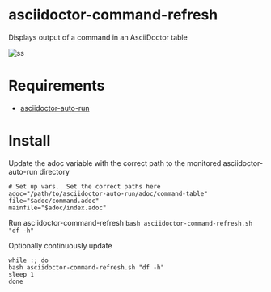 # asciidoctor-command-refresh
Displays output of a command in an AsciiDoctor table

![ss](http://i.imgur.com/8X5QVKA.png)

# Requirements
- [asciidoctor-auto-run](https://github.com/joeystevens00/asciidoctor-auto-run)

# Install
Update the adoc variable with the correct path to the monitored asciidoctor-auto-run directory
```
# Set up vars.  Set the correct paths here
adoc="/path/to/asciidoctor-auto-run/adoc/command-table"
file="$adoc/command.adoc"
mainfile="$adoc/index.adoc"
```

Run asciidoctor-command-refresh
`bash asciidoctor-command-refresh.sh "df -h"`

Optionally continuously update 
```
while :; do
bash asciidoctor-command-refresh.sh "df -h"
sleep 1
done
```
